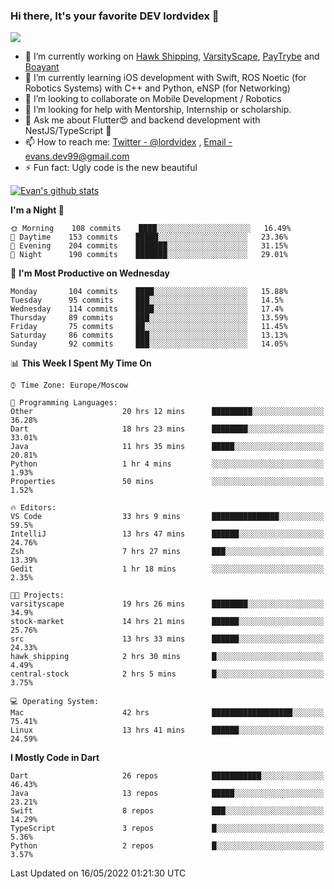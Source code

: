 ### Hi there, It's your favorite DEV lordvidex 👋
<img src="https://komarev.com/ghpvc/?username=lordvidex&label=Views&color=blue&style=plastic" />
<!--
**lordvidex/lordvidex** is a ✨ _special_ ✨ repository because its `README.md` (this file) appears on your GitHub profile.
Here are some ideas to get you started:
-->

- 🔭 I’m currently working on [Hawk Shipping](https://hawkshipping.com), [VarsityScape](https://varsityscape.com), [PayTrybe](https://www.paytrybe.com) and [Boayant](https://www.github.com/boayant-dev)
- 🌱 I’m currently learning iOS development with Swift, ROS Noetic (for Robotics Systems) with C++ and Python, eNSP (for Networking)
- 👯 I’m looking to collaborate on Mobile Development / Robotics
- 🤔 I’m looking for help with Mentorship, Internship or scholarship.
- 💬 Ask me about Flutter😍 and backend development with NestJS/TypeScript 🔮
- 📫 How to reach me: [Twitter - @lordvidex](https://twitter.com/lordvidex) , [Email - evans.dev99@gmail.com](mailto:evans.dev99@gmail.com?body=Hello%20Evans,)
- ⚡ Fun fact: Ugly code is the new beautiful 

<div>
<!-- <a href="https://github.com/lordvidex">
  <img src="https://github-readme-stats.vercel.app/api/top-langs/?username=lordvidex&theme=light" />
</a>    -->
<!-- [![Top Langs](https://github-readme-stats.vercel.app/api/top-langs/?username=lordvidex)](https://github.com/lordvidex/)  -->

<a href="https://github.com/lordvidex">
 <img src="https://github-readme-stats.vercel.app/api?username=lordvidex&show_icons=true&theme=light&line_height=27" alt="Evan's github stats"/>
</a>
</div>


<!--
  <a href="https://github.com/iampawan/FlutterExampleApps">
    <img align="center" src="https://github-readme-stats.vercel.app/api/pin/?username=iampawan&repo=FlutterExampleApps&theme=light" />

  </a>
  <a href="https://github.com/iampawan/VelocityX">
   <img align="center" src="https://github-readme-stats.vercel.app/api/pin/?username=iampawan&repo=VelocityX&theme=light" />
  </a>
-->
<!--START_SECTION:waka-->
**I'm a Night 🦉** 

```text
🌞 Morning    108 commits    ████░░░░░░░░░░░░░░░░░░░░░   16.49% 
🌆 Daytime    153 commits    █████░░░░░░░░░░░░░░░░░░░░   23.36% 
🌃 Evening    204 commits    ███████░░░░░░░░░░░░░░░░░░   31.15% 
🌙 Night      190 commits    ███████░░░░░░░░░░░░░░░░░░   29.01%

```
📅 **I'm Most Productive on Wednesday** 

```text
Monday       104 commits    ████░░░░░░░░░░░░░░░░░░░░░   15.88% 
Tuesday      95 commits     ███░░░░░░░░░░░░░░░░░░░░░░   14.5% 
Wednesday    114 commits    ████░░░░░░░░░░░░░░░░░░░░░   17.4% 
Thursday     89 commits     ███░░░░░░░░░░░░░░░░░░░░░░   13.59% 
Friday       75 commits     ██░░░░░░░░░░░░░░░░░░░░░░░   11.45% 
Saturday     86 commits     ███░░░░░░░░░░░░░░░░░░░░░░   13.13% 
Sunday       92 commits     ███░░░░░░░░░░░░░░░░░░░░░░   14.05%

```


📊 **This Week I Spent My Time On** 

```text
⌚︎ Time Zone: Europe/Moscow

💬 Programming Languages: 
Other                    20 hrs 12 mins      █████████░░░░░░░░░░░░░░░░   36.28% 
Dart                     18 hrs 23 mins      ████████░░░░░░░░░░░░░░░░░   33.01% 
Java                     11 hrs 35 mins      █████░░░░░░░░░░░░░░░░░░░░   20.81% 
Python                   1 hr 4 mins         ░░░░░░░░░░░░░░░░░░░░░░░░░   1.93% 
Properties               50 mins             ░░░░░░░░░░░░░░░░░░░░░░░░░   1.52%

🔥 Editors: 
VS Code                  33 hrs 9 mins       ███████████████░░░░░░░░░░   59.5% 
IntelliJ                 13 hrs 47 mins      ██████░░░░░░░░░░░░░░░░░░░   24.76% 
Zsh                      7 hrs 27 mins       ███░░░░░░░░░░░░░░░░░░░░░░   13.39% 
Gedit                    1 hr 18 mins        ░░░░░░░░░░░░░░░░░░░░░░░░░   2.35%

🐱‍💻 Projects: 
varsityscape             19 hrs 26 mins      ████████░░░░░░░░░░░░░░░░░   34.9% 
stock-market             14 hrs 21 mins      ██████░░░░░░░░░░░░░░░░░░░   25.76% 
src                      13 hrs 33 mins      ██████░░░░░░░░░░░░░░░░░░░   24.33% 
hawk_shipping            2 hrs 30 mins       █░░░░░░░░░░░░░░░░░░░░░░░░   4.49% 
central-stock            2 hrs 5 mins        █░░░░░░░░░░░░░░░░░░░░░░░░   3.75%

💻 Operating System: 
Mac                      42 hrs              ██████████████████░░░░░░░   75.41% 
Linux                    13 hrs 41 mins      ██████░░░░░░░░░░░░░░░░░░░   24.59%

```

**I Mostly Code in Dart** 

```text
Dart                     26 repos            ███████████░░░░░░░░░░░░░░   46.43% 
Java                     13 repos            █████░░░░░░░░░░░░░░░░░░░░   23.21% 
Swift                    8 repos             ███░░░░░░░░░░░░░░░░░░░░░░   14.29% 
TypeScript               3 repos             █░░░░░░░░░░░░░░░░░░░░░░░░   5.36% 
Python                   2 repos             █░░░░░░░░░░░░░░░░░░░░░░░░   3.57%

```



 Last Updated on 16/05/2022 01:21:30 UTC
<!--END_SECTION:waka-->
